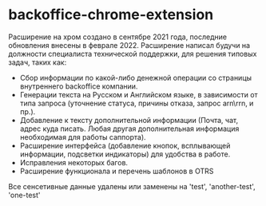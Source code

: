 # backoffice-chrome-extension

Расширение на хром создано в сентябре 2021 года, последние обновления внесены в феврале 2022.
Расширение написал будучи на должности специалиста технической поддержки, для решения типовых задач, таких как:
- Сбор информации по какой-либо денежной операции со страницы внутреннего backoffice компании.
- Генерации текста на Русском и Английском языке, в зависимости от типа запроса (уточнение статуса, причины отказа, запрос arn\rrn, и пр.).
- Добавление к тексту дополнительной информации (Почта, чат, адрес куда писать. Любая другая дополнительная информация необходимая для работы саппорта).
- Расширение интерфейса (добавление кнопок, всплывающей информации, подсветки индикаторы) для удобства в работе.
- Исправления некоторых багов.
- Расширение функционала и перечень шаблонов в OTRS 

Все сенсетивные данные удалены или заменены на 'test', 'another-test', 'one-test'
